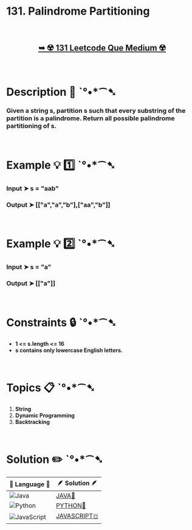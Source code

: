 # 131. Palindrome Partitioning

</br>

<h2 align="center"> 

<a href="https://leetcode.com/problems/palindrome-partitioning/?envType=daily-question&envId=2024-05-21"><strong>➥ ☢️ 131 Leetcode Que Medium ☢️ </strong></a>
</h2>

</br>

# Description 📜 ˋ°•*⁀➷

### Given a string s, partition s such that every substring of the partition is a palindrome. Return all possible palindrome partitioning of s.



</br>

# Example 💡 1️⃣ ˋ°•*⁀➷

  ### Input  ➤ s = "aab"

  ### Output  ➤ [["a","a","b"],["aa","b"]]

</br>

# Example 💡 2️⃣ ˋ°•*⁀➷

  ### Input ➤ s = "a"

  ### Output  ➤ [["a"]]

</br>

# Constraints 🔒 ˋ°•*⁀➷

- **1 <= s.length <= 16**
- **s contains only lowercase English letters.**


</br>

# Topics 📋 ˋ°•*⁀➷

1. **String**
2. **Dynamic Programming**
3. **Backtracking**

</br>

# Solution ✏️ ˋ°•*⁀➷

| 📒 Language 📒  | 🪶 Solution 🪶 |
| ------------- | ------------- |
|  ![Java](https://img.shields.io/badge/java-%23ED8B00.svg?style=for-the-badge&logo=openjdk&logoColor=white)  | [JAVA🍁](https://github.com/Prakhar-002/LEETCODE/blob/main/%F0%9F%93%9C%20Daily%20Challange%20%F0%9F%92%A1/05%20May%20%F0%9F%8C%88%202024/22%20-%2005%20-%202024%20---%20131.%20Palindrome%20Partitioning%20%F0%9F%8D%B0%20%F0%9F%8D%81%20%E2%98%83%EF%B8%8F/%F0%9F%8D%81JAVA_131_PalindromePartitioning.java) |
|  ![Python](https://img.shields.io/badge/python-3670A0?style=for-the-badge&logo=python&logoColor=ffdd54)    | [PYTHON🍰](https://github.com/Prakhar-002/LEETCODE/blob/main/%F0%9F%93%9C%20Daily%20Challange%20%F0%9F%92%A1/05%20May%20%F0%9F%8C%88%202024/22%20-%2005%20-%202024%20---%20131.%20Palindrome%20Partitioning%20%F0%9F%8D%B0%20%F0%9F%8D%81%20%E2%98%83%EF%B8%8F/%F0%9F%8D%B0PYTHON_131_PalindromePartitioning.py) |
| ![JavaScript](https://img.shields.io/badge/javascript-%23323330.svg?style=for-the-badge&logo=javascript&logoColor=%23F7DF1E)   | [JAVASCRIPT☃️](https://github.com/Prakhar-002/LEETCODE/blob/main/%F0%9F%93%9C%20Daily%20Challange%20%F0%9F%92%A1/05%20May%20%F0%9F%8C%88%202024/22%20-%2005%20-%202024%20---%20131.%20Palindrome%20Partitioning%20%F0%9F%8D%B0%20%F0%9F%8D%81%20%E2%98%83%EF%B8%8F/%E2%98%83%EF%B8%8FJAVASCRIPT_131_PalindromePartitioning.js) |